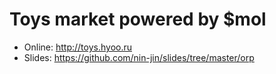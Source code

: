 # Toys market powered by $mol

* Online: http://toys.hyoo.ru
* Slides: https://github.com/nin-jin/slides/tree/master/orp
